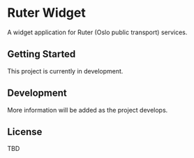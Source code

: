 # Ruter Widget

A widget application for Ruter (Oslo public transport) services.

## Getting Started

This project is currently in development.

## Development

More information will be added as the project develops.

## License

TBD
